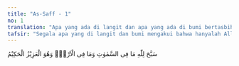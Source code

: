```yaml
---
title: "As-Saff - 1"
no: 1
translation: "Apa yang ada di langit dan apa yang ada di bumi bertasbih kepada Allah; dan Dialah Yang Mahaperkasa, Mahabijaksana."
tafsir: "Segala apa yang di langit dan bumi mengakui bahwa hanyalah Allah yang berhak disembah tidak ada yang lain, Dialah yang menciptakan, menguasai, menjaga kelangsungan hidup, serta menentukan segala sesuatu yang ada di alam semesta ini.\n\nAllah mempunyai sifat-sifat yang sempurna, dan semua makhluk tunduk di bawah kehendak-Nya. Dia menciptakan segala sesuatu sesuai dengan maksud dan tujuan yang Dia kehendaki, serta sesuai pula dengan kegunaannya."
---
```


سَبَّحَ لِلّٰهِ مَا فِى السَّمٰوٰتِ وَمَا فِى الْاَرْضِۚ وَهُوَ الْعَزِيْزُ الْحَكِيْمُ 
